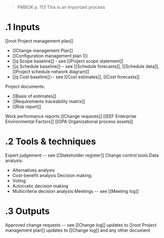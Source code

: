 >PMBOK p. 113
> This is an important process
# .1 Inputs
[[root Project management plan]]
* [[Change management Plan]]
* [[Configuration management plan 1]]
* [[q Scope baseline]] - see [[Project scope statement]]
* [[q Schedule baseline]]-- see [[Schedule forecasts]], [[Schedule data]], [[Project schedule network diagram]]
* [[q Cost baseline]]-- see [[Cost estimates]], [[Cost forecasts]]

Project documents:
* [[Basis of estimates]]
* [[Requirements traceability matrix]]
* [[Risk report]]

Work performance reports
[[Change requests]]
[[EEF Enterprise Environmental Factors]]
[[OPA Organizational process assets]]


# .2 Tools & techniques
Expert judgement -- see [[Stakeholder register]]
Change control tools
Data analysis:
* Alternatives analysis
* Cost-benefit analysis
Decision making:
* Voting
* Autocratic decision making
* Multicriteria decision analysis
Meetings -- see [[Meeting log]]

# .3 Outputs
Approved change requests -- see [[Change log]]
updates to [[root Project management plan]]
updates to [[Change log]] and any other document
